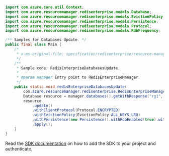 ```java
import com.azure.core.util.Context;
import com.azure.resourcemanager.redisenterprise.models.Database;
import com.azure.resourcemanager.redisenterprise.models.EvictionPolicy;
import com.azure.resourcemanager.redisenterprise.models.Persistence;
import com.azure.resourcemanager.redisenterprise.models.Protocol;
import com.azure.resourcemanager.redisenterprise.models.RdbFrequency;

/** Samples for Databases Update. */
public final class Main {
    /*
     * x-ms-original-file: specification/redisenterprise/resource-manager/Microsoft.Cache/stable/2022-01-01/examples/RedisEnterpriseDatabasesUpdate.json
     */
    /**
     * Sample code: RedisEnterpriseDatabasesUpdate.
     *
     * @param manager Entry point to RedisEnterpriseManager.
     */
    public static void redisEnterpriseDatabasesUpdate(
        com.azure.resourcemanager.redisenterprise.RedisEnterpriseManager manager) {
        Database resource = manager.databases().getWithResponse("rg1", "cache1", "default", Context.NONE).getValue();
        resource
            .update()
            .withClientProtocol(Protocol.ENCRYPTED)
            .withEvictionPolicy(EvictionPolicy.ALL_KEYS_LRU)
            .withPersistence(new Persistence().withRdbEnabled(true).withRdbFrequency(RdbFrequency.ONE_TWOH))
            .apply();
    }
}
```

Read the [SDK documentation](https://github.com/Azure/azure-sdk-for-java/blob/azure-resourcemanager-redisenterprise_1.1.0-beta.1/sdk/redisenterprise/azure-resourcemanager-redisenterprise/README.md) on how to add the SDK to your project and authenticate.
